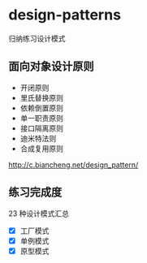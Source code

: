 # design-patterns

归纳练习设计模式

## 面向对象设计原则

+ 开闭原则
+ 里氏替换原则
+ 依赖倒置原则
+ 单一职责原则
+ 接口隔离原则
+ 迪米特法则
+ 合成复用原则

http://c.biancheng.net/design_pattern/

## 练习完成度
23 种设计模式汇总

- [x] 工厂模式
- [x] 单例模式
- [x] 原型模式
